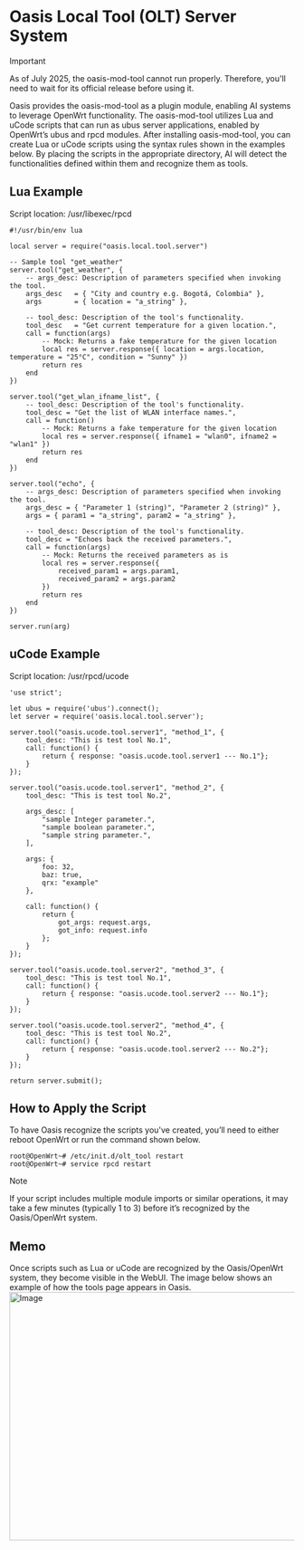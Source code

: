 # Oasis Local Tool (OLT) Server System
> [!IMPORTANT]
> >
> As of July 2025, the oasis-mod-tool cannot run properly. Therefore, you'll need to wait for its official release before using it.

Oasis provides the oasis-mod-tool as a plugin module, enabling AI systems to leverage OpenWrt functionality.
The oasis-mod-tool utilizes Lua and uCode scripts that can run as ubus server applications, enabled by OpenWrt’s ubus and rpcd modules.
After installing oasis-mod-tool, you can create Lua or uCode scripts using the syntax rules shown in the examples below. By placing the scripts in the appropriate directory, AI will detect the functionalities defined within them and recognize them as tools.  

## Lua Example
Script location: /usr/libexec/rpcd  
```
#!/usr/bin/env lua

local server = require("oasis.local.tool.server")

-- Sample tool "get_weather"
server.tool("get_weather", {
    -- args_desc: Description of parameters specified when invoking the tool.
    args_desc   = { "City and country e.g. Bogotá, Colombia" },
    args        = { location = "a_string" },

    -- tool_desc: Description of the tool's functionality.
    tool_desc   = "Get current temperature for a given location.",
    call = function(args)
        -- Mock: Returns a fake temperature for the given location
        local res = server.response({ location = args.location, temperature = "25°C", condition = "Sunny" })
        return res
    end
})

server.tool("get_wlan_ifname_list", {
    -- tool_desc: Description of the tool's functionality.
    tool_desc = "Get the list of WLAN interface names.",
    call = function()
        -- Mock: Returns a fake temperature for the given location
        local res = server.response({ ifname1 = "wlan0", ifname2 = "wlan1" })
        return res
    end
})

server.tool("echo", {
    -- args_desc: Description of parameters specified when invoking the tool.
    args_desc = { "Parameter 1 (string)", "Parameter 2 (string)" },
    args = { param1 = "a_string", param2 = "a_string" },

    -- tool_desc: Description of the tool's functionality.
    tool_desc = "Echoes back the received parameters.",
    call = function(args)
        -- Mock: Returns the received parameters as is
        local res = server.response({
            received_param1 = args.param1,
            received_param2 = args.param2
        })
        return res
    end
})

server.run(arg)
```

## uCode Example
Script location: /usr/rpcd/ucode
```
'use strict';

let ubus = require('ubus').connect();
let server = require('oasis.local.tool.server');

server.tool("oasis.ucode.tool.server1", "method_1", {
    tool_desc: "This is test tool No.1",
    call: function() {
        return { response: "oasis.ucode.tool.server1 --- No.1"};
    }
});

server.tool("oasis.ucode.tool.server1", "method_2", {
    tool_desc: "This is test tool No.2",

    args_desc: [
        "sample Integer parameter.",
        "sample boolean parameter.",
        "sample string parameter.",
    ],

    args: {
        foo: 32,
        baz: true,
        qrx: "example"
    },

    call: function() {
        return {
            got_args: request.args,
            got_info: request.info
        };
    }
});

server.tool("oasis.ucode.tool.server2", "method_3", {
    tool_desc: "This is test tool No.1",
    call: function() {
        return { response: "oasis.ucode.tool.server2 --- No.1"};
    }
});

server.tool("oasis.ucode.tool.server2", "method_4", {
    tool_desc: "This is test tool No.2",
    call: function() {
        return { response: "oasis.ucode.tool.server2 --- No.2"};
    }
});

return server.submit();
```

## How to Apply the Script
To have Oasis recognize the scripts you've created, you’ll need to either reboot OpenWrt or run the command shown below.
```
root@OpenWrt~# /etc/init.d/olt_tool restart
root@OpenWrt~# service rpcd restart
```
> [!NOTE]
> If your script includes multiple module imports or similar operations, it may take a few minutes (typically 1 to 3) before it’s recognized by the Oasis/OpenWrt system.

## Memo
Once scripts such as Lua or uCode are recognized by the Oasis/OpenWrt system, they become visible in the WebUI.
The image below shows an example of how the tools page appears in Oasis.
<img width="728" height="439" alt="Image" src="https://github.com/user-attachments/assets/6cc9d93d-c96c-41eb-8596-a84935ef173d" />
